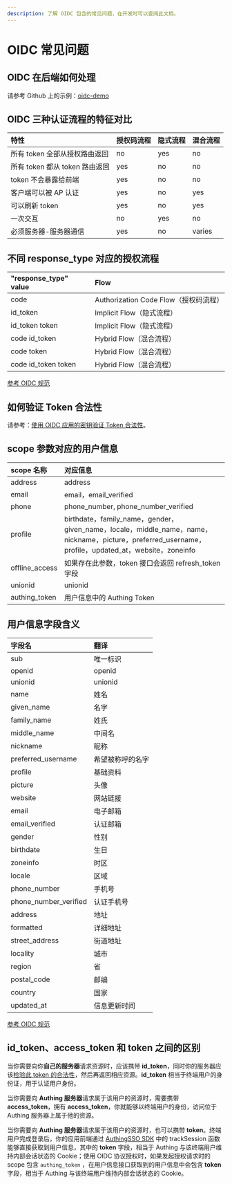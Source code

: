 ```yaml
---
description: 了解 OIDC 包含的常见问题，在开发时可以查阅此文档。
---
```


# OIDC 常见问题

## OIDC 在后端如何处理

请参考 Github 上的示例：[oidc-demo](https://github.com/Authing/oidc-demo)

## OIDC 三种认证流程的特征对比

| 特性 | 授权码流程 | 隐式流程 | 混合流程 |
| :--- | :--- | :--- | :--- |
| 所有 token 全部从授权路由返回 | no | yes | no |
| 所有 token 都从 token 路由返回 | yes | no | no |
| token 不会暴露给前端 | yes | no | no |
| 客户端可以被 AP 认证 | yes | no | yes |
| 可以刷新 token | yes | no | yes |
| 一次交互 | no | yes | no |
| 必须服务器-服务器通信 | yes | no | varies |

## 不同 response\_type 对应的授权流程

| "response\_type" value | Flow |
| :--- | :--- |
| code | Authorization Code Flow（授权码流程） |
| id\_token | Implicit Flow（隐式流程） |
| id\_token token | Implicit Flow（隐式流程） |
| code id\_token | Hybrid Flow（混合流程） |
| code token | Hybrid Flow（混合流程） |
| code id\_token token | Hybrid Flow（混合流程） |

[参考 OIDC 规范](https://openid.net/specs/openid-connect-core-1_0.html#Authentication)

## 如何验证 Token 合法性

请参考：[使用 OIDC 应用的密钥验证 Token 合法性](../../advanced/verify-jwt-token.md#oidc-secret-token)。

## scope 参数对应的用户信息 <a id="scope-params-detail"></a>

| scope 名称 | 对应信息 |
| :--- | :--- |
| address | address |
| email | email，email\_verified |
| phone | phone\_number, phone\_number\_verified |
| profile | birthdate，family\_name，gender，given\_name，locale，middle\_name，name，nickname，picture，preferred\_username，profile，updated\_at，website，zoneinfo |
| offline\_access | 如果存在此参数，token 接口会返回 refresh\_token 字段 |
| unionid | unionid |
| authing\_token | 用户信息中的 Authing Token |

## 用户信息字段含义

| 字段名 | 翻译 |
| :--- | :--- |
| sub | 唯一标识 |
| openid | openid |
| unionid | unionid |
| name | 姓名 |
| given\_name | 名字 |
| family\_name | 姓氏 |
| middle\_name | 中间名 |
| nickname | 昵称 |
| preferred\_username | 希望被称呼的名字 |
| profile | 基础资料 |
| picture | 头像 |
| website | 网站链接 |
| email | 电子邮箱 |
| email\_verified | 认证邮箱 |
| gender | 性别 |
| birthdate | 生日 |
| zoneinfo | 时区 |
| locale | 区域 |
| phone\_number | 手机号 |
| phone\_number\_verified | 认证手机号 |
| address | 地址 |
| formatted | 详细地址 |
| street\_address | 街道地址 |
| locality | 城市 |
| region | 省 |
| postal\_code | 邮编 |
| country | 国家 |
| updated\_at | 信息更新时间 |

[参考 OIDC 规范](https://openid.net/specs/openid-connect-core-1_0.html#StandardClaims)  


## id\_token、access\_token 和 token 之间的区别

当你需要向你**自己的服务器**请求资源时，应该携带 **id\_token**，同时你的服务器应该[检验此 token 的合法性](../../advanced/verify-jwt-token.md#oidc-secret-token)，然后再返回相应资源。**id\_token** 相当于终端用户的身份证，用于认证用户身份。

当你需要向 **Authing 服务器**请求属于该用户的资源时，需要携带 **access\_token**，拥有 **access\_token**，你就能够以终端用户的身份，访问位于 Authing 服务器上属于他的资源。

当你需要向 **Authing 服务器**请求属于该用户的资源时，也可以携带 **token**。终端用户完成登录后，你的应用前端通过 [AuthingSSO SDK](https://github.com/Authing/AuthingSSO) 中的 trackSession 函数能够直接获取到用户信息，其中的 **token** 字段，相当于 Authing 与该终端用户维持内部会话状态的 Cookie；使用 OIDC 协议授权时，如果发起授权请求时的 scope 包含 `authing_token` ，在用户信息接口获取到的用户信息中会包含 **token** 字段，相当于 Authing 与该终端用户维持内部会话状态的 Cookie。

